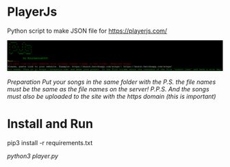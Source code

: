 # PlayerJs
Python script to make JSON file for https://playerjs.com/

![Image alt](https://github.com/XuliGan4eg2006/PlayerJs/raw/master/image.png)

_Preparation
Put your songs in the same folder with the P.S. the file names must be the same as the file names on the server! P.P.S. And the songs must also be uploaded to the site with the https domain (this is important)_
# Install and Run 
pip3 install -r requirements.txt

_python3 player.py_

